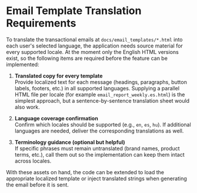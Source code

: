 # Email Template Translation Requirements

To translate the transactional emails at `docs/email_templates/*.html` into each user's selected language, the application needs source material for every supported locale. At the moment only the English HTML versions exist, so the following items are required before the feature can be implemented:

1. **Translated copy for every template**  
   Provide localized text for each message (headings, paragraphs, button labels, footers, etc.) in all supported languages. Supplying a parallel HTML file per locale (for example `email_report_weekly.es.html`) is the simplest approach, but a sentence-by-sentence translation sheet would also work.

2. **Language coverage confirmation**  
   Confirm which locales should be supported (e.g., `en`, `es`, `hu`). If additional languages are needed, deliver the corresponding translations as well.

3. **Terminology guidance (optional but helpful)**  
   If specific phrases must remain untranslated (brand names, product terms, etc.), call them out so the implementation can keep them intact across locales.

With these assets on hand, the code can be extended to load the appropriate localized template or inject translated strings when generating the email before it is sent.
